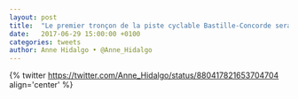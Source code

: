 ```yaml
---
layout: post
title:  "Le premier tronçon de la piste cyclable Bastille-Concorde sera construit dès cet été"
date:   2017-06-29 15:00:00 +0100
categories: tweets
author: Anne Hidalgo • @Anne_Hidalgo
---
```

{% twitter https://twitter.com/Anne_Hidalgo/status/880417821653704704 align='center' %}
